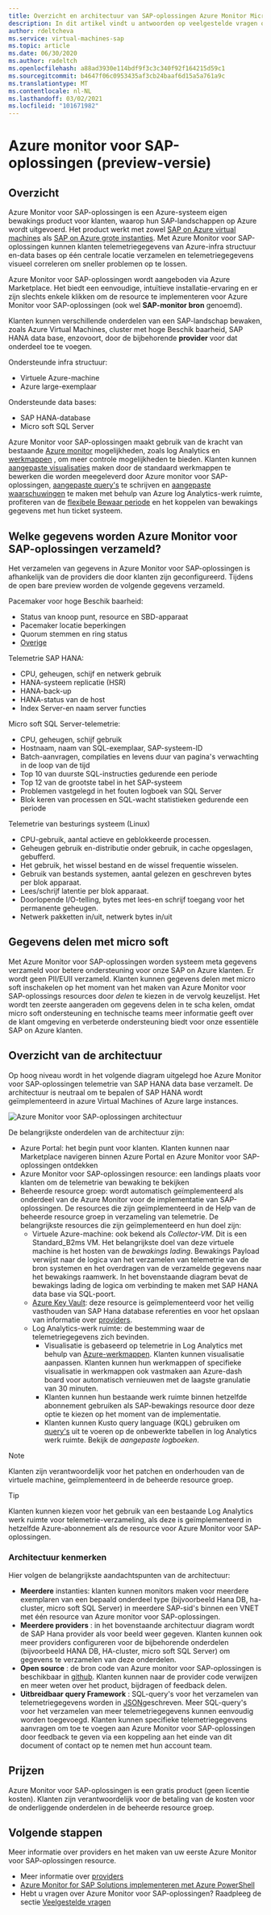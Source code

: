 ```yaml
---
title: Overzicht en architectuur van SAP-oplossingen Azure Monitor Microsoft Docs
description: In dit artikel vindt u antwoorden op veelgestelde vragen over Azure monitor for SAP-oplossingen
author: rdeltcheva
ms.service: virtual-machines-sap
ms.topic: article
ms.date: 06/30/2020
ms.author: radeltch
ms.openlocfilehash: a88ad3930e114bdf9f3c3c340f92f164215d59c1
ms.sourcegitcommit: b4647f06c0953435af3cb24baaf6d15a5a761a9c
ms.translationtype: MT
ms.contentlocale: nl-NL
ms.lasthandoff: 03/02/2021
ms.locfileid: "101671982"
---
```

# <a name="azure-monitor-for-sap-solutions-preview"></a>Azure monitor voor SAP-oplossingen (preview-versie)

## <a name="overview"></a>Overzicht

Azure Monitor voor SAP-oplossingen is een Azure-systeem eigen bewakings product voor klanten, waarop hun SAP-landschappen op Azure wordt uitgevoerd. Het product werkt met zowel [SAP on Azure virtual machines](./hana-get-started.md) als [SAP on Azure grote instanties](./hana-overview-architecture.md).
Met Azure Monitor voor SAP-oplossingen kunnen klanten telemetriegegevens van Azure-infra structuur en-data bases op één centrale locatie verzamelen en telemetriegegevens visueel correleren om sneller problemen op te lossen.

Azure Monitor voor SAP-oplossingen wordt aangeboden via Azure Marketplace. Het biedt een eenvoudige, intuïtieve installatie-ervaring en er zijn slechts enkele klikken om de resource te implementeren voor Azure Monitor voor SAP-oplossingen (ook wel **SAP-monitor bron** genoemd).

Klanten kunnen verschillende onderdelen van een SAP-landschap bewaken, zoals Azure Virtual Machines, cluster met hoge Beschik baarheid, SAP HANA data base, enzovoort, door de bijbehorende **provider** voor dat onderdeel toe te voegen.

Ondersteunde infra structuur:

- Virtuele Azure-machine
- Azure large-exemplaar

Ondersteunde data bases:
- SAP HANA-database
- Micro soft SQL Server

Azure Monitor voor SAP-oplossingen maakt gebruik van de kracht van bestaande [Azure monitor](../../../azure-monitor/overview.md) mogelijkheden, zoals log Analytics en [werkmappen](../../../azure-monitor/visualize/workbooks-overview.md) , om meer controle mogelijkheden te bieden. Klanten kunnen [aangepaste visualisaties](../../../azure-monitor/visualize/workbooks-overview.md#getting-started) maken door de standaard werkmappen te bewerken die worden meegeleverd door Azure monitor voor SAP-oplossingen, [aangepaste query's](../../../azure-monitor/logs/log-analytics-tutorial.md) te schrijven en [aangepaste waarschuwingen](../../../azure-monitor/alerts/tutorial-response.md) te maken met behulp van Azure log Analytics-werk ruimte, profiteren van de [flexibele Bewaar periode](../../../azure-monitor/logs/manage-cost-storage.md#change-the-data-retention-period) en het koppelen van bewakings gegevens met hun ticket systeem.

## <a name="what-data-does-azure-monitor-for-sap-solutions-collect"></a>Welke gegevens worden Azure Monitor voor SAP-oplossingen verzameld?

Het verzamelen van gegevens in Azure Monitor voor SAP-oplossingen is afhankelijk van de providers die door klanten zijn geconfigureerd. Tijdens de open bare preview worden de volgende gegevens verzameld.

Pacemaker voor hoge Beschik baarheid:
- Status van knoop punt, resource en SBD-apparaat
- Pacemaker locatie beperkingen
- Quorum stemmen en ring status
- [Overige](https://github.com/ClusterLabs/ha_cluster_exporter/blob/master/doc/metrics.md)

Telemetrie SAP HANA:
- CPU, geheugen, schijf en netwerk gebruik
- HANA-systeem replicatie (HSR)
- HANA-back-up
- HANA-status van de host
- Index Server-en naam server functies

Micro soft SQL Server-telemetrie:
- CPU, geheugen, schijf gebruik
- Hostnaam, naam van SQL-exemplaar, SAP-systeem-ID
- Batch-aanvragen, compilaties en levens duur van pagina's verwachting in de loop van de tijd
- Top 10 van duurste SQL-instructies gedurende een periode
- Top 12 van de grootste tabel in het SAP-systeem
- Problemen vastgelegd in het fouten logboek van SQL Server
- Blok keren van processen en SQL-wacht statistieken gedurende een periode

Telemetrie van besturings systeem (Linux) 
- CPU-gebruik, aantal actieve en geblokkeerde processen. 
- Geheugen gebruik en-distributie onder gebruik, in cache opgeslagen, gebufferd. 
- Het gebruik, het wissel bestand en de wissel frequentie wisselen. 
- Gebruik van bestands systemen, aantal gelezen en geschreven bytes per blok apparaat. 
- Lees/schrijf latentie per blok apparaat. 
- Doorlopende I/O-telling, bytes met lees-en schrijf toegang voor het permanente geheugen. 
- Netwerk pakketten in/uit, netwerk bytes in/uit 

## <a name="data-sharing-with-microsoft"></a>Gegevens delen met micro soft

Met Azure Monitor voor SAP-oplossingen worden systeem meta gegevens verzameld voor betere ondersteuning voor onze SAP on Azure klanten. Er wordt geen PII/EUII verzameld.
Klanten kunnen gegevens delen met micro soft inschakelen op het moment van het maken van Azure Monitor voor SAP-oplossings resources door *delen* te kiezen in de vervolg keuzelijst.
Het wordt ten zeerste aangeraden om gegevens delen in te scha kelen, omdat micro soft ondersteuning en technische teams meer informatie geeft over de klant omgeving en verbeterde ondersteuning biedt voor onze essentiële SAP on Azure klanten.

## <a name="architecture-overview"></a>Overzicht van de architectuur

Op hoog niveau wordt in het volgende diagram uitgelegd hoe Azure Monitor voor SAP-oplossingen telemetrie van SAP HANA data base verzamelt. De architectuur is neutraal om te bepalen of SAP HANA wordt geïmplementeerd in azure Virtual Machines of Azure large instances.

![Azure Monitor voor SAP-oplossingen architectuur](./media/azure-monitor-sap/azure-monitor-architecture.png)

De belangrijkste onderdelen van de architectuur zijn:
- Azure Portal: het begin punt voor klanten. Klanten kunnen naar Marketplace navigeren binnen Azure Portal en Azure Monitor voor SAP-oplossingen ontdekken
- Azure Monitor voor SAP-oplossingen resource: een landings plaats voor klanten om de telemetrie van bewaking te bekijken
- Beheerde resource groep: wordt automatisch geïmplementeerd als onderdeel van de Azure Monitor voor de implementatie van SAP-oplossingen. De resources die zijn geïmplementeerd in de Help van de beheerde resource groep in verzameling van telemetrie. De belangrijkste resources die zijn geïmplementeerd en hun doel zijn:
   - Virtuele Azure-machine: ook bekend als *Collector-VM*. Dit is een Standard_B2ms VM. Het belangrijkste doel van deze virtuele machine is het hosten van de *bewakings lading*. Bewakings Payload verwijst naar de logica van het verzamelen van telemetrie van de bron systemen en het overdragen van de verzamelde gegevens naar het bewakings raamwerk. In het bovenstaande diagram bevat de bewakings lading de logica om verbinding te maken met SAP HANA data base via SQL-poort.
   - [Azure Key Vault](../../../key-vault/general/basic-concepts.md): deze resource is geïmplementeerd voor het veilig vasthouden van SAP Hana database referenties en voor het opslaan van informatie over [providers](./azure-monitor-providers.md).
   - Log Analytics-werk ruimte: de bestemming waar de telemetriegegevens zich bevinden.
      - Visualisatie is gebaseerd op telemetrie in Log Analytics met behulp van [Azure-werkmappen](../../../azure-monitor/visualize/workbooks-overview.md). Klanten kunnen visualisatie aanpassen. Klanten kunnen hun werkmappen of specifieke visualisatie in werkmappen ook vastmaken aan Azure-dash board voor automatisch vernieuwen met de laagste granulatie van 30 minuten.
      - Klanten kunnen hun bestaande werk ruimte binnen hetzelfde abonnement gebruiken als SAP-bewakings resource door deze optie te kiezen op het moment van de implementatie.
      - Klanten kunnen Kusto query language (KQL) gebruiken om [query's](../../../azure-monitor/logs/log-query-overview.md) uit te voeren op de onbewerkte tabellen in log Analytics werk ruimte. Bekijk de *aangepaste logboeken*.

> [!Note]
> Klanten zijn verantwoordelijk voor het patchen en onderhouden van de virtuele machine, geïmplementeerd in de beheerde resource groep.

> [!Tip]
> Klanten kunnen kiezen voor het gebruik van een bestaande Log Analytics werk ruimte voor telemetrie-verzameling, als deze is geïmplementeerd in hetzelfde Azure-abonnement als de resource voor Azure Monitor voor SAP-oplossingen.

### <a name="architecture-highlights"></a>Architectuur kenmerken

Hier volgen de belangrijkste aandachtspunten van de architectuur:
 - **Meerdere** instanties: klanten kunnen monitors maken voor meerdere exemplaren van een bepaald onderdeel type (bijvoorbeeld Hana DB, ha-cluster, micro soft SQL Server) in meerdere SAP-sid's binnen een VNET met één resource van Azure monitor voor SAP-oplossingen.
 - **Meerdere providers** : in het bovenstaande architectuur diagram wordt de SAP Hana provider als voor beeld weer gegeven. Klanten kunnen ook meer providers configureren voor de bijbehorende onderdelen (bijvoorbeeld HANA DB, HA-cluster, micro soft SQL Server) om gegevens te verzamelen van deze onderdelen.
 - **Open source** : de bron code van Azure monitor voor SAP-oplossingen is beschikbaar in [github](https://github.com/Azure/AzureMonitorForSAPSolutions). Klanten kunnen naar de provider code verwijzen en meer weten over het product, bijdragen of feedback delen.
 - **Uitbreidbaar query Framework** : SQL-query's voor het verzamelen van telemetriegegevens worden in [JSON](https://github.com/Azure/AzureMonitorForSAPSolutions/blob/master/sapmon/content/SapHana.json)geschreven. Meer SQL-query's voor het verzamelen van meer telemetriegegevens kunnen eenvoudig worden toegevoegd. Klanten kunnen specifieke telemetriegegevens aanvragen om toe te voegen aan Azure Monitor voor SAP-oplossingen door feedback te geven via een koppeling aan het einde van dit document of contact op te nemen met hun account team.

## <a name="pricing"></a>Prijzen
Azure Monitor voor SAP-oplossingen is een gratis product (geen licentie kosten). Klanten zijn verantwoordelijk voor de betaling van de kosten voor de onderliggende onderdelen in de beheerde resource groep.

## <a name="next-steps"></a>Volgende stappen

Meer informatie over providers en het maken van uw eerste Azure Monitor voor SAP-oplossingen resource.
 - Meer informatie over [providers](./azure-monitor-providers.md)
 - [Azure Monitor for SAP Solutions implementeren met Azure PowerShell](azure-monitor-sap-quickstart-powershell.md)
 - Hebt u vragen over Azure Monitor voor SAP-oplossingen? Raadpleeg de sectie [Veelgestelde vragen](./azure-monitor-faq.md)
